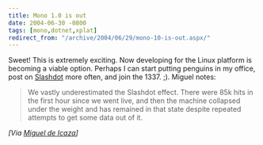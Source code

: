 ```yaml
---
title: Mono 1.0 is out
date: 2004-06-30 -0800
tags: [mono,dotnet,xplat]
redirect_from: "/archive/2004/06/29/mono-10-is-out.aspx/"
---
```


Sweet! This is extremely exciting. Now developing for the Linux platform
is becoming a viable option. Perhaps I can start putting penguins in my
office, post on [Slashdot](http://www.slashdot.org/) more often, and
join the 1337. ;). Miguel notes:

> We vastly underestimated the Slashdot effect. There were 85k hits in
> the first hour since we went live, and then the machine collapsed
> under the weight and has remained in that state despite repeated
> attempts to get some data out of it.

*[Via [Miguel de Icaza](http://primates.ximian.com/~miguel/all.html#6%2f30%2f2004%201%3a55%3a00%20PM)]*

